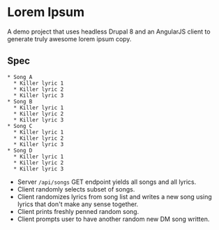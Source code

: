 # Lorem Ipsum

A demo project that uses headless Drupal 8 and an AngularJS client to generate truly awesome lorem ipsum copy. 

## Spec

    * Song A
      * Killer lyric 1
      * Killer lyric 2
      * Killer lyric 3
    * Song B
      * Killer lyric 1
      * Killer lyric 2
      * Killer lyric 3
    * Song C
      * Killer lyric 1
      * Killer lyric 2
      * Killer lyric 3
    * Song D
      * Killer lyric 1
      * Killer lyric 2
      * Killer lyric 3

* Server `/api/songs` GET endpoint yields all songs and all lyrics.
* Client randomly selects subset of songs.
* Client randomizes lyrics from song list and writes a new song using lyrics that don't make any sense together.
* Client prints freshly penned random song.
* Client prompts user to have another random new DM song written.

